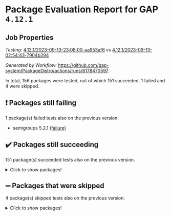 # Package Evaluation Report for GAP `4.12.1`

## Job Properties

*Testing:* [4.12.1/2023-09-13-23:08:00-aa953af6](https://github.com/gap-system/PackageDistro/blob/data/reports/4.12.1/2023-09-13-23:08:00-aa953af6) vs [4.12.1/2023-09-13-02:54:43-7904b294](https://github.com/gap-system/PackageDistro/blob/data/reports/4.12.1/2023-09-13-02:54:43-7904b294)

*Generated by Workflow:* https://github.com/gap-system/PackageDistro/actions/runs/6178470597

In total, 156 packages were tested, out of which 151 succeeded, 1 failed and 4 were skipped.

## :exclamation: Packages still failing

1 package(s) failed tests also on the previous version.
- semigroups 5.2.1 [(failure)](https://github.com/gap-system/PackageDistro/actions/runs/6178470597/job/16772209483)

## :heavy_check_mark: Packages still succeeding

151 package(s) succeeded tests also on the previous version.
<details><summary>Click to show packages!</summary>

- 4ti2interface 2023.02-04 [(success)](https://github.com/gap-system/PackageDistro/actions/runs/6178470597/job/16772194889)
- ace 5.6.2 [(success)](https://github.com/gap-system/PackageDistro/actions/runs/6178470597/job/16772194984)
- aclib 1.3.2 [(success)](https://github.com/gap-system/PackageDistro/actions/runs/6178470597/job/16772195127)
- agt 0.3.1 [(success)](https://github.com/gap-system/PackageDistro/actions/runs/6178470597/job/16772195263)
- alnuth 3.2.1 [(success)](https://github.com/gap-system/PackageDistro/actions/runs/6178470597/job/16772195415)
- anupq 3.3.0 [(success)](https://github.com/gap-system/PackageDistro/actions/runs/6178470597/job/16772195525)
- atlasrep 2.1.7 [(success)](https://github.com/gap-system/PackageDistro/actions/runs/6178470597/job/16772195654)
- autodoc 2023.06.19 [(success)](https://github.com/gap-system/PackageDistro/actions/runs/6178470597/job/16772195792)
- automata 1.15 [(success)](https://github.com/gap-system/PackageDistro/actions/runs/6178470597/job/16772195913)
- automgrp 1.3.2 [(success)](https://github.com/gap-system/PackageDistro/actions/runs/6178470597/job/16772196081)
- autpgrp 1.11 [(success)](https://github.com/gap-system/PackageDistro/actions/runs/6178470597/job/16772196183)
- cap 2023.09-02 [(success)](https://github.com/gap-system/PackageDistro/actions/runs/6178470597/job/16772196316)
- caratinterface 2.3.5 [(success)](https://github.com/gap-system/PackageDistro/actions/runs/6178470597/job/16772196447)
- cddinterface 2022.11.01 [(success)](https://github.com/gap-system/PackageDistro/actions/runs/6178470597/job/16772196556)
- circle 1.6.6 [(success)](https://github.com/gap-system/PackageDistro/actions/runs/6178470597/job/16772196675)
- classicpres 1.22 [(success)](https://github.com/gap-system/PackageDistro/actions/runs/6178470597/job/16772196797)
- cohomolo 1.6.11 [(success)](https://github.com/gap-system/PackageDistro/actions/runs/6178470597/job/16772196923)
- congruence 1.2.5 [(success)](https://github.com/gap-system/PackageDistro/actions/runs/6178470597/job/16772197022)
- corelg 1.56 [(success)](https://github.com/gap-system/PackageDistro/actions/runs/6178470597/job/16772197116)
- crime 1.6 [(success)](https://github.com/gap-system/PackageDistro/actions/runs/6178470597/job/16772197251)
- crisp 1.4.6 [(success)](https://github.com/gap-system/PackageDistro/actions/runs/6178470597/job/16772197388)
- crypting 0.10.4 [(success)](https://github.com/gap-system/PackageDistro/actions/runs/6178470597/job/16772197527)
- cryst 4.1.26 [(success)](https://github.com/gap-system/PackageDistro/actions/runs/6178470597/job/16772197672)
- crystcat 1.1.10 [(success)](https://github.com/gap-system/PackageDistro/actions/runs/6178470597/job/16772197807)
- ctbllib 1.3.6 [(success)](https://github.com/gap-system/PackageDistro/actions/runs/6178470597/job/16772197939)
- cubefree 1.19 [(success)](https://github.com/gap-system/PackageDistro/actions/runs/6178470597/job/16772198052)
- curlinterface 2.3.2 [(success)](https://github.com/gap-system/PackageDistro/actions/runs/6178470597/job/16772198145)
- cvec 2.8.1 [(success)](https://github.com/gap-system/PackageDistro/actions/runs/6178470597/job/16772198253)
- datastructures 0.3.0 [(success)](https://github.com/gap-system/PackageDistro/actions/runs/6178470597/job/16772198377)
- deepthought 1.0.6 [(success)](https://github.com/gap-system/PackageDistro/actions/runs/6178470597/job/16772198484)
- design 1.8 [(success)](https://github.com/gap-system/PackageDistro/actions/runs/6178470597/job/16772198602)
- difsets 2.3.1 [(success)](https://github.com/gap-system/PackageDistro/actions/runs/6178470597/job/16772198730)
- digraphs 1.6.3 [(success)](https://github.com/gap-system/PackageDistro/actions/runs/6178470597/job/16772198849)
- edim 1.3.7 [(success)](https://github.com/gap-system/PackageDistro/actions/runs/6178470597/job/16772198958)
- example 4.3.4 [(success)](https://github.com/gap-system/PackageDistro/actions/runs/6178470597/job/16772199093)
- examplesforhomalg 2023.08-02 [(success)](https://github.com/gap-system/PackageDistro/actions/runs/6178470597/job/16772199261)
- factint 1.6.3 [(success)](https://github.com/gap-system/PackageDistro/actions/runs/6178470597/job/16772199384)
- ferret 1.0.9 [(success)](https://github.com/gap-system/PackageDistro/actions/runs/6178470597/job/16772199559)
- fga 1.5.0 [(success)](https://github.com/gap-system/PackageDistro/actions/runs/6178470597/job/16772199705)
- fining 1.5.6 [(success)](https://github.com/gap-system/PackageDistro/actions/runs/6178470597/job/16772199836)
- float 1.0.3 [(success)](https://github.com/gap-system/PackageDistro/actions/runs/6178470597/job/16772199982)
- format 1.4.3 [(success)](https://github.com/gap-system/PackageDistro/actions/runs/6178470597/job/16772200108)
- forms 1.2.9 [(success)](https://github.com/gap-system/PackageDistro/actions/runs/6178470597/job/16772200227)
- fplsa 1.2.6 [(success)](https://github.com/gap-system/PackageDistro/actions/runs/6178470597/job/16772200345)
- fr 2.4.12 [(success)](https://github.com/gap-system/PackageDistro/actions/runs/6178470597/job/16772200452)
- francy 2.0.3 [(success)](https://github.com/gap-system/PackageDistro/actions/runs/6178470597/job/16772200547)
- fwtree 1.3 [(success)](https://github.com/gap-system/PackageDistro/actions/runs/6178470597/job/16772200700)
- gapdoc 1.6.6 [(success)](https://github.com/gap-system/PackageDistro/actions/runs/6178470597/job/16772200790)
- gauss 2023.02-04 [(success)](https://github.com/gap-system/PackageDistro/actions/runs/6178470597/job/16772200884)
- gaussforhomalg 2023.08-01 [(success)](https://github.com/gap-system/PackageDistro/actions/runs/6178470597/job/16772200979)
- gbnp 1.0.5 [(success)](https://github.com/gap-system/PackageDistro/actions/runs/6178470597/job/16772201085)
- generalizedmorphismsforcap 2023.08-02 [(success)](https://github.com/gap-system/PackageDistro/actions/runs/6178470597/job/16772201185)
- genss 1.6.8 [(success)](https://github.com/gap-system/PackageDistro/actions/runs/6178470597/job/16772201267)
- gradedmodules 2023.08-01 [(success)](https://github.com/gap-system/PackageDistro/actions/runs/6178470597/job/16772201351)
- gradedringforhomalg 2023.08-01 [(success)](https://github.com/gap-system/PackageDistro/actions/runs/6178470597/job/16772201525)
- grape 4.9.0 [(success)](https://github.com/gap-system/PackageDistro/actions/runs/6178470597/job/16772201636)
- groupoids 1.73 [(success)](https://github.com/gap-system/PackageDistro/actions/runs/6178470597/job/16772201727)
- grpconst 2.6.4 [(success)](https://github.com/gap-system/PackageDistro/actions/runs/6178470597/job/16772201818)
- guarana 0.96.3 [(success)](https://github.com/gap-system/PackageDistro/actions/runs/6178470597/job/16772201929)
- guava 3.18 [(success)](https://github.com/gap-system/PackageDistro/actions/runs/6178470597/job/16772202018)
- hap 1.58 [(success)](https://github.com/gap-system/PackageDistro/actions/runs/6178470597/job/16772202167)
- hapcryst 0.1.15 [(success)](https://github.com/gap-system/PackageDistro/actions/runs/6178470597/job/16772202270)
- hecke 1.5.3 [(success)](https://github.com/gap-system/PackageDistro/actions/runs/6178470597/job/16772202381)
- help 3.5 [(success)](https://github.com/gap-system/PackageDistro/actions/runs/6178470597/job/16772202493)
- homalg 2023.08-02 [(success)](https://github.com/gap-system/PackageDistro/actions/runs/6178470597/job/16772202588)
- homalgtocas 2023.08-01 [(success)](https://github.com/gap-system/PackageDistro/actions/runs/6178470597/job/16772202703)
- idrel 2.45 [(success)](https://github.com/gap-system/PackageDistro/actions/runs/6178470597/job/16772202806)
- images 1.3.1 [(success)](https://github.com/gap-system/PackageDistro/actions/runs/6178470597/job/16772202909)
- intpic 0.3.0 [(success)](https://github.com/gap-system/PackageDistro/actions/runs/6178470597/job/16772203009)
- io 4.8.1 [(success)](https://github.com/gap-system/PackageDistro/actions/runs/6178470597/job/16772203126)
- io_forhomalg 2023.02-04 [(success)](https://github.com/gap-system/PackageDistro/actions/runs/6178470597/job/16772203235)
- irredsol 1.4.4 [(success)](https://github.com/gap-system/PackageDistro/actions/runs/6178470597/job/16772203344)
- json 2.1.1 [(success)](https://github.com/gap-system/PackageDistro/actions/runs/6178470597/job/16772203483)
- jupyterkernel 1.5.0 [(success)](https://github.com/gap-system/PackageDistro/actions/runs/6178470597/job/16772203585)
- jupyterviz 1.5.6 [(success)](https://github.com/gap-system/PackageDistro/actions/runs/6178470597/job/16772203685)
- kan 1.36 [(success)](https://github.com/gap-system/PackageDistro/actions/runs/6178470597/job/16772203810)
- kbmag 1.5.11 [(success)](https://github.com/gap-system/PackageDistro/actions/runs/6178470597/job/16772203932)
- laguna 3.9.6 [(success)](https://github.com/gap-system/PackageDistro/actions/runs/6178470597/job/16772204036)
- liealgdb 2.2.1 [(success)](https://github.com/gap-system/PackageDistro/actions/runs/6178470597/job/16772204150)
- liepring 2.8 [(success)](https://github.com/gap-system/PackageDistro/actions/runs/6178470597/job/16772204277)
- liering 2.4.2 [(success)](https://github.com/gap-system/PackageDistro/actions/runs/6178470597/job/16772204452)
- linearalgebraforcap 2023.08-08 [(success)](https://github.com/gap-system/PackageDistro/actions/runs/6178470597/job/16772204556)
- localizeringforhomalg 2023.08-02 [(success)](https://github.com/gap-system/PackageDistro/actions/runs/6178470597/job/16772204668)
- loops 3.4.3 [(success)](https://github.com/gap-system/PackageDistro/actions/runs/6178470597/job/16772204786)
- lpres 1.0.3 [(success)](https://github.com/gap-system/PackageDistro/actions/runs/6178470597/job/16772204904)
- majoranaalgebras 1.5.1 [(success)](https://github.com/gap-system/PackageDistro/actions/runs/6178470597/job/16772205036)
- mapclass 1.4.6 [(success)](https://github.com/gap-system/PackageDistro/actions/runs/6178470597/job/16772205153)
- matgrp 0.70 [(success)](https://github.com/gap-system/PackageDistro/actions/runs/6178470597/job/16772205285)
- matricesforhomalg 2023.08-02 [(success)](https://github.com/gap-system/PackageDistro/actions/runs/6178470597/job/16772205400)
- modisom 2.5.4 [(success)](https://github.com/gap-system/PackageDistro/actions/runs/6178470597/job/16772205545)
- modulepresentationsforcap 2023.09-01 [(success)](https://github.com/gap-system/PackageDistro/actions/runs/6178470597/job/16772205675)
- modules 2023.08-02 [(success)](https://github.com/gap-system/PackageDistro/actions/runs/6178470597/job/16772205809)
- monoidalcategories 2023.08-11 [(success)](https://github.com/gap-system/PackageDistro/actions/runs/6178470597/job/16772205921)
- nconvex 2022.09-01 [(success)](https://github.com/gap-system/PackageDistro/actions/runs/6178470597/job/16772206074)
- nilmat 1.4.2 [(success)](https://github.com/gap-system/PackageDistro/actions/runs/6178470597/job/16772206265)
- nock 1.5 [(success)](https://github.com/gap-system/PackageDistro/actions/runs/6178470597/job/16772206420)
- normalizinterface 1.3.6 [(success)](https://github.com/gap-system/PackageDistro/actions/runs/6178470597/job/16772206545)
- nq 2.5.10 [(success)](https://github.com/gap-system/PackageDistro/actions/runs/6178470597/job/16772206680)
- numericalsgps 1.3.1 [(success)](https://github.com/gap-system/PackageDistro/actions/runs/6178470597/job/16772206795)
- openmath 11.5.3 [(success)](https://github.com/gap-system/PackageDistro/actions/runs/6178470597/job/16772206916)
- orb 4.9.0 [(success)](https://github.com/gap-system/PackageDistro/actions/runs/6178470597/job/16772207033)
- packagemanager 1.4.1 [(success)](https://github.com/gap-system/PackageDistro/actions/runs/6178470597/job/16772207156)
- patternclass 2.4.3 [(success)](https://github.com/gap-system/PackageDistro/actions/runs/6178470597/job/16772207264)
- permut 2.0.4 [(success)](https://github.com/gap-system/PackageDistro/actions/runs/6178470597/job/16772207396)
- polenta 1.3.10 [(success)](https://github.com/gap-system/PackageDistro/actions/runs/6178470597/job/16772207527)
- polymaking 0.8.6 [(success)](https://github.com/gap-system/PackageDistro/actions/runs/6178470597/job/16772207641)
- primgrp 3.4.4 [(success)](https://github.com/gap-system/PackageDistro/actions/runs/6178470597/job/16772207747)
- profiling 2.5.4 [(success)](https://github.com/gap-system/PackageDistro/actions/runs/6178470597/job/16772207898)
- qpa 1.34 [(success)](https://github.com/gap-system/PackageDistro/actions/runs/6178470597/job/16772208019)
- quagroup 1.8.3 [(success)](https://github.com/gap-system/PackageDistro/actions/runs/6178470597/job/16772208133)
- radiroot 2.9 [(success)](https://github.com/gap-system/PackageDistro/actions/runs/6178470597/job/16772208241)
- rcwa 4.7.1 [(success)](https://github.com/gap-system/PackageDistro/actions/runs/6178470597/job/16772208353)
- rds 1.8 [(success)](https://github.com/gap-system/PackageDistro/actions/runs/6178470597/job/16772208458)
- recog 1.4.2 [(success)](https://github.com/gap-system/PackageDistro/actions/runs/6178470597/job/16772208595)
- repndecomp 1.3.0 [(success)](https://github.com/gap-system/PackageDistro/actions/runs/6178470597/job/16772208700)
- repsn 3.1.1 [(success)](https://github.com/gap-system/PackageDistro/actions/runs/6178470597/job/16772208829)
- resclasses 4.7.3 [(success)](https://github.com/gap-system/PackageDistro/actions/runs/6178470597/job/16772208958)
- ringsforhomalg 2023.08-02 [(success)](https://github.com/gap-system/PackageDistro/actions/runs/6178470597/job/16772209109)
- sco 2023.08-01 [(success)](https://github.com/gap-system/PackageDistro/actions/runs/6178470597/job/16772209234)
- scscp 2.4.1 [(success)](https://github.com/gap-system/PackageDistro/actions/runs/6178470597/job/16772209366)
- sglppow 2.3 [(success)](https://github.com/gap-system/PackageDistro/actions/runs/6178470597/job/16772209595)
- sgpviz 0.999.5 [(success)](https://github.com/gap-system/PackageDistro/actions/runs/6178470597/job/16772209708)
- simpcomp 2.1.14 [(success)](https://github.com/gap-system/PackageDistro/actions/runs/6178470597/job/16772209796)
- singular 2023.02.09 [(success)](https://github.com/gap-system/PackageDistro/actions/runs/6178470597/job/16772209908)
- sl2reps 1.1 [(success)](https://github.com/gap-system/PackageDistro/actions/runs/6178470597/job/16772210009)
- sla 1.5.3 [(success)](https://github.com/gap-system/PackageDistro/actions/runs/6178470597/job/16772210136)
- smallgrp 1.5.3 [(success)](https://github.com/gap-system/PackageDistro/actions/runs/6178470597/job/16772210236)
- smallsemi 0.6.13 [(success)](https://github.com/gap-system/PackageDistro/actions/runs/6178470597/job/16772210344)
- sonata 2.9.6 [(success)](https://github.com/gap-system/PackageDistro/actions/runs/6178470597/job/16772210430)
- sophus 1.27 [(success)](https://github.com/gap-system/PackageDistro/actions/runs/6178470597/job/16772210523)
- sotgrps 1.2 [(success)](https://github.com/gap-system/PackageDistro/actions/runs/6178470597/job/16772210619)
- spinsym 1.5.2 [(success)](https://github.com/gap-system/PackageDistro/actions/runs/6178470597/job/16772210730)
- standardff 1.0 [(success)](https://github.com/gap-system/PackageDistro/actions/runs/6178470597/job/16772210823)
- symbcompcc 1.3.2 [(success)](https://github.com/gap-system/PackageDistro/actions/runs/6178470597/job/16772210916)
- thelma 1.3 [(success)](https://github.com/gap-system/PackageDistro/actions/runs/6178470597/job/16772211068)
- tomlib 1.2.9 [(success)](https://github.com/gap-system/PackageDistro/actions/runs/6178470597/job/16772211206)
- toolsforhomalg 2023.07-01 [(success)](https://github.com/gap-system/PackageDistro/actions/runs/6178470597/job/16772211346)
- toric 1.9.5 [(success)](https://github.com/gap-system/PackageDistro/actions/runs/6178470597/job/16772211456)
- toricvarieties 2022.07.13 [(success)](https://github.com/gap-system/PackageDistro/actions/runs/6178470597/job/16772211565)
- transgrp 3.6.4 [(success)](https://github.com/gap-system/PackageDistro/actions/runs/6178470597/job/16772211676)
- ugaly 4.1.3 [(success)](https://github.com/gap-system/PackageDistro/actions/runs/6178470597/job/16772211825)
- unipot 1.5 [(success)](https://github.com/gap-system/PackageDistro/actions/runs/6178470597/job/16772211927)
- unitlib 4.2.0 [(success)](https://github.com/gap-system/PackageDistro/actions/runs/6178470597/job/16772212039)
- utils 0.84 [(success)](https://github.com/gap-system/PackageDistro/actions/runs/6178470597/job/16772212144)
- uuid 0.7 [(success)](https://github.com/gap-system/PackageDistro/actions/runs/6178470597/job/16772212244)
- walrus 0.9991 [(success)](https://github.com/gap-system/PackageDistro/actions/runs/6178470597/job/16772212359)
- wedderga 4.10.4 [(success)](https://github.com/gap-system/PackageDistro/actions/runs/6178470597/job/16772212474)
- xmod 2.91 [(success)](https://github.com/gap-system/PackageDistro/actions/runs/6178470597/job/16772212601)
- xmodalg 1.23 [(success)](https://github.com/gap-system/PackageDistro/actions/runs/6178470597/job/16772212746)
- yangbaxter 0.10.3 [(success)](https://github.com/gap-system/PackageDistro/actions/runs/6178470597/job/16772212860)
- zeromqinterface 0.14 [(success)](https://github.com/gap-system/PackageDistro/actions/runs/6178470597/job/16772212965)
</details>

## :heavy_minus_sign: Packages that were skipped

4 package(s) skipped tests also on the previous version.
<details><summary>Click to show packages!</summary>

- browse 1.8.21 [(skipped)](https://github.com/gap-system/PackageDistro/actions/runs/6178470597/job/16771757236)
- itc 1.5.1 [(skipped)](https://github.com/gap-system/PackageDistro/actions/runs/6178470597/job/16771757236)
- polycyclic 2.16 [(skipped)](https://github.com/gap-system/PackageDistro/actions/runs/6178470597/job/16771757236)
- xgap 4.31 [(skipped)](https://github.com/gap-system/PackageDistro/actions/runs/6178470597/job/16771757236)
</details>

